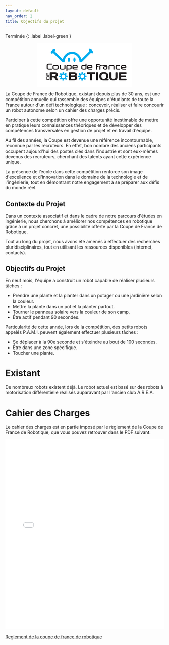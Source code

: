 ```yaml
---
layout: default
nav_order: 2
title: Objectifs du projet
---
```


Terminée
{: .label .label-green }

<div>
  <img src="./images/coupe_de_robotique_color.webp" alt="Logo de la coupe de france de robotique" style="display: block; margin-left: auto; margin-right: auto;">
</div>

La Coupe de France de Robotique, existant depuis plus de 30 ans, est une compétition annuelle qui rassemble des équipes d'étudiants de toute la France autour d'un défi technologique : concevoir, réaliser et faire concourir un robot autonome selon un cahier des charges précis.

Participer à cette compétition offre une opportunité inestimable de mettre en pratique leurs connaissances théoriques et de développer des compétences transversales en gestion de projet et en travail d'équipe.

Au fil des années, la Coupe est devenue une référence incontournable, reconnue par les recruteurs. En effet, bon nombre des anciens participants occupent aujourd'hui des postes clés dans l'industrie et sont eux-mêmes devenus des recruteurs, cherchant des talents ayant cette expérience unique.

La présence de l’école dans cette compétition renforce son image d'excellence et d'innovation dans le domaine de la technologie et de l'ingénierie, tout en démontrant notre engagement à se préparer aux défis du monde réel.

## Contexte du Projet

Dans un contexte associatif et dans le cadre de notre parcours d'études en ingénierie, nous cherchons à améliorer nos compétences en robotique grâce à un projet concret, une possibilité offerte par la Coupe de France de Robotique. 

Tout au long du projet, nous avons été amenés à effectuer des recherches pluridisciplinaires, tout en utilisant les ressources disponibles (internet, contacts).

## Objectifs du Projet

En neuf mois, l'équipe a construit un robot capable de réaliser plusieurs tâches :

- Prendre une plante et la planter dans un potager ou une jardinière selon la couleur.
- Mettre la plante dans un pot et la planter partout.
- Tourner le panneau solaire vers la couleur de son camp.
- Être actif pendant 90 secondes.

Particularité de cette année, lors de la compétition, des petits robots appelés P.A.M.I. peuvent également effectuer plusieurs tâches :

- Se déplacer à la 90e seconde et s'éteindre au bout de 100 secondes.
- Être dans une zone spécifique.
- Toucher une plante.

# Existant

De nombreux robots existent déjà. Le robot actuel est basé sur des robots à motorisation différentielle réalisés auparavant par l'ancien club A.R.E.A.

# Cahier des Charges

Le cahier des charges est en partie imposé par le règlement de la Coupe de France de Robotique, que vous pouvez retrouver dans le PDF suivant.

<embed src="files/Eurobot2024_Rules.pdf" type="application/pdf" width="100%" height="600px" />

[Reglement de la coupe de france de robotique](https://www.coupederobotique.fr/wp-content/uploads/Eurobot2024_Rules_CUP_FR_FINAL.pdf)
